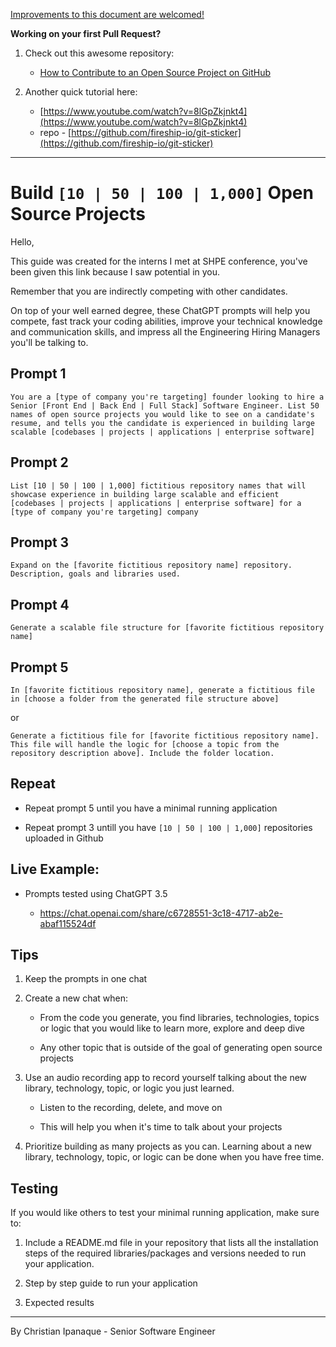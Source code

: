 [Improvements to this document are welcomed!](https://github.com/christianengineer/engineeringschool.ai/blob/main/index.md)

**Working on your first Pull Request?** 

1. Check out this awesome repository:
    - [How to Contribute to an Open Source Project on GitHub](https://github.com/firstcontributions/first-contributions)

2. Another quick tutorial here:
    - [https://www.youtube.com/watch?v=8lGpZkjnkt4](https://www.youtube.com/watch?v=8lGpZkjnkt4)
    - repo - [https://github.com/fireship-io/git-sticker](https://github.com/fireship-io/git-sticker)

---

# Build `[10 | 50 | 100 | 1,000]` Open Source Projects

Hello, 

This guide was created for the interns I met at SHPE conference, you've been given this link because I saw potential in you.

Remember that you are indirectly competing with other candidates.

On top of your well earned degree, these ChatGPT prompts will help you compete, fast track your coding abilities, improve your technical knowledge and communication skills, and impress all the Engineering Hiring Managers you'll be talking to.

## Prompt 1

```
You are a [type of company you're targeting] founder looking to hire a Senior [Front End | Back End | Full Stack] Software Engineer. List 50 names of open source projects you would like to see on a candidate's resume, and tells you the candidate is experienced in building large scalable [codebases | projects | applications | enterprise software]
```

## Prompt 2

```
List [10 | 50 | 100 | 1,000] fictitious repository names that will showcase experience in building large scalable and efficient [codebases | projects | applications | enterprise software] for a [type of company you're targeting] company
```

## Prompt 3

```
Expand on the [favorite fictitious repository name] repository. Description, goals and libraries used.
```

## Prompt 4

```
Generate a scalable file structure for [favorite fictitious repository name]
```

## Prompt 5

```
In [favorite fictitious repository name], generate a fictitious file in [choose a folder from the generated file structure above]
```

or

```
Generate a fictitious file for [favorite fictitious repository name]. This file will handle the logic for [choose a topic from the repository description above]. Include the folder location.
```

## Repeat

- Repeat prompt 5 until you have a minimal running application

- Repeat prompt 3 untill you have `[10 | 50 | 100 | 1,000]` repositories uploaded in Github

## Live Example:

- Prompts tested using ChatGPT 3.5

  - https://chat.openai.com/share/c6728551-3c18-4717-ab2e-abaf115524df

## Tips

1. Keep the prompts in one chat

2. Create a new chat when:

   - From the code you generate, you find libraries, technologies, topics or logic that you would like to learn more, explore and deep dive

   - Any other topic that is outside of the goal of generating open source projects

3. Use an audio recording app to record yourself talking about the new library, technology, topic, or logic you just learned.

   - Listen to the recording, delete, and move on

   - This will help you when it's time to talk about your projects

4. Prioritize building as many projects as you can. Learning about a new library, technology, topic, or logic can be done when you have free time.

## Testing

If you would like others to test your minimal running application, make sure to:

1. Include a README.md file in your repository that lists all the installation steps of the required libraries/packages and versions needed to run your application.

2. Step by step guide to run your application

3. Expected results

---

By Christian Ipanaque - Senior Software Engineer
